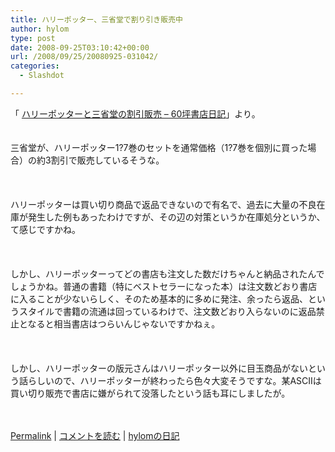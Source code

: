 ```yaml
---
title: ハリーポッター、三省堂で割り引き販売中
author: hylom
type: post
date: 2008-09-25T03:10:42+00:00
url: /2008/09/25/20080925-031042/
categories:
  - Slashdot

---
```

「 [ハリーポッターと三省堂の割引販売 &#8211; 60坪書店日記][1]」より。  
</br>   
三省堂が、ハリーポッター1?7巻のセットを通常価格（1?7巻を個別に買った場合）の約3割引で販売しているそうな。</br>  
</br>   
ハリーポッターは買い切り商品で返品できないので有名で、過去に大量の不良在庫が発生した例もあったわけですが、その辺の対策というか在庫処分というか、て感じですかね。</br>  
</br>   
しかし、ハリーポッターってどの書店も注文した数だけちゃんと納品されたんでしょうかね。普通の書籍（特にベストセラーになった本）は注文数どおり書店に入ることが少ないらしく、そのため基本的に多めに発注、余ったら返品、というスタイルで書籍の流通は回っているわけで、注文数どおり入らないのに返品禁止となると相当書店はつらいんじゃないですかねぇ。</br>  
</br>   
しかし、ハリーポッターの版元さんはハリーポッター以外に目玉商品がないという話らしいので、ハリーポッターが終わったら色々大変そうですな。某ASCIIは買い切り販売で書店に嫌がられて没落したという話も耳にしましたが。</br>  
</br> 

   [Permalink][2] |    [コメントを読む][3] |    [hylomの日記][4] 

</br>

 [1]: http://d.hatena.ne.jp/kongou_ae/20080923/1222175269
 [2]: http://slashdot.jp/~hylom/journal/453269
 [3]: http://slashdot.jp/~hylom/journal/453269#acomments
 [4]: http://slashdot.jp/~hylom/journal/